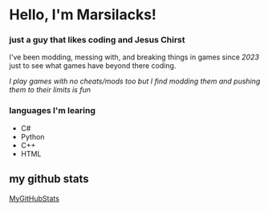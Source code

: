# Hello, I'm Marsilacks!

### just a guy that likes coding and Jesus Chirst

I've been modding, messing with, and breaking things in games since *2023* just to see what games have beyond there coding.

*I play games with no cheats/mods too but I find modding them and pushing them to their limits is fun*


### languages I'm learing
- C#
- Python
- C++
- HTML

## my github stats
[MyGitHubStats](https://github-readme-stats.vercel.app/api?username=yourusername&show_icons=true&count_private=true&theme=radical)
